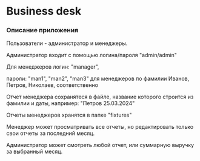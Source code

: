 # Business desk

### Описание приложения

Пользователи - администратор и менеджеры.

Администратор входит с помощью логина/пароля "admin/admin"

Для менеджеров логин: "manager",

пароли: "man1", "man2", "man3" для менеджеров по фамилии Иванов, Петров, Николаев, соответственно

Отчет менеджера сохранятеся в файле,  название которого строится из фамилии и даты, например: "Петров 25.03.2024"

Отчеты менеджеров хранятся в папке "fixtures"

Менеджер может просматривать все отчеты, но редактировать только свои отчеты за последний месяц.

Администратор может смотреть любой отчет, или суммарную выручку за выбранный месяц.

